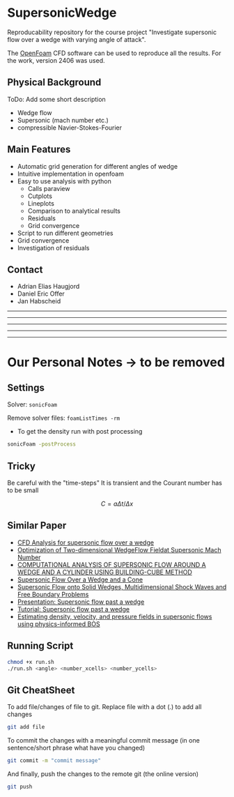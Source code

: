 # SupersonicWedge

Reproducability repository for the course project "Investigate supersonic flow over a wedge with varying angle of attack".

The [OpenFoam](https://www.openfoam.com/) CFD software can be used to reproduce all the results. For the work, version 2406 was used.

## Physical Background

ToDo: Add some short description

- Wedge flow
- Supersonic (mach number etc.)
- compressible Navier-Stokes-Fourier

## Main Features

- Automatic grid generation for different angles of wedge
- Intuitive implementation in openfoam
- Easy to use analysis with python
    - Calls paraview
    - Cutplots
    - Lineplots
    - Comparison to analytical results
    - Residuals
    - Grid convergence
- Script to run different geometries
- Grid convergence
- Investigation of residuals

## Contact

- Adrian Elias Haugjord
- Daniel Eric Offer
- Jan Habscheid

------------
------------
------------
------------
------------

# Our Personal Notes -> to be removed

## Settings

Solver: `sonicFoam`

Remove solver files: `foamListTimes -rm`

- To get the density run with post processing

```bash
sonicFoam -postProcess
```

## Tricky

Be careful with the "time-steps"
It is transient and the Courant number has to be small

$$
C = a \Delta t / \Delta x
$$

## Similar Paper

- [CFD Analysis for supersonic flow  over a wedge](https://ijariie.com/AdminUploadPdf/CFD_ANALYSIS_FOR_SUPERSONIC_FLOW_OVER_A_WEDGE_ijariie5053.pdf)
- [Optimization of Two-dimensional WedgeFlow Fieldat Supersonic Mach Number](https://www.akademiabaru.com/submit/index.php/cfdl/article/view/3165/2198)
- [COMPUTATIONAL ANALYSIS OF SUPERSONIC FLOW AROUND A WEDGE AND A CYLINDER USING BUILDING-CUBE METHOD](https://www.icas.org/icas_archive/ICAS2022/data/papers/ICAS2022_0416_paper.pdf)
- [Supersonic Flow Over a Wedge and a Cone](https://innovationspace.ansys.com/courses/wp-content/uploads/sites/5/2020/12/Wedge-vs-Cone.pdf)
- [Supersonic Flow onto Solid Wedges, Multidimensional Shock Waves and Free Boundary Problems](https://arxiv.org/abs/1703.03997)
- [Presentation: Supersonic flow past a wedge](https://www.wolfdynamics.com/wiki/tut_2D_supersonic_wedge.pdf)
- [Tutorial: Supersonic flow past a wedge](https://www.wolfdynamics.com/tutorials.html?id=130)
- [Estimating density, velocity, and pressure fields in supersonic flows using physics-informed BOS](https://link.springer.com/article/10.1007/s00348-022-03554-y)

## Running Script

```bash
chmod +x run.sh
./run.sh <angle> <number_xcells> <number_ycells>
```

## Git CheatSheet

To add file/changes of file to git. Replace file with a dot (.) to add all changes

```bash
git add file
```

To commit the changes with a meaningful commit message (in one sentence/short phrase what have you changed)

```bash
git commit -m "commit message"
```

And finally, push the changes to the remote git (the online version)

```bash
git push
```